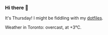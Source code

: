 ### Hi there :wave:

It's Thursday! I might be fiddling with my [dotfiles](https://github.com/bewuethr/dotfiles).

Weather in Toronto: overcast, at +3°C.
